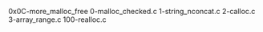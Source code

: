 0x0C-more_malloc_free
0-malloc_checked.c
1-string_nconcat.c
2-calloc.c
3-array_range.c
100-realloc.c
